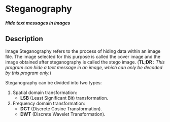 # Steganography

**_Hide text messages in images_**

## Description
Image Steganography refers to the process of hiding data within an image file. The image selected for this purpose is called the cover image and the image obtained after steganography is called the stego image.
(**TL;DR :** _This program can hide a text message in an image, which can only
be decoded by this program only._)

Steganography can be divided into two types:

1. Spatial domain transformation:
   - **LSB** (Least Significant Bit) transformation.
2. Frequency domain transformation:
   - **DCT** (Discrete Cosine Transformation).
   - **DWT** (Discrete Wavelet Transformation).


